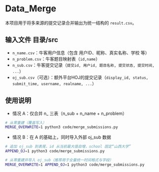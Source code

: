 # Data_Merge

本项目用于将多来源的提交记录合并输出为统一结构的 `result.csv`。

## 输入文件 目录/src

- `n_name.csv`：牛客用户信息（包含 用户ID、昵称、真实名称、学校 等）
- `n_problem.csv`：牛客题目映射表（`id,name`）
- `n_sub.csv`：牛客提交记录（`提交id, 用户id, 题目名称, 提交状态, 提交时间, ...`）
- `oj_sub.csv`（可选）：额外平台HOJ的提交记录（`display_id, status, submit_time, username, realname, ...`）


## 使用说明

- 情况 A：仅合并 n_ 三表（n_sub + n_name + n_problem）

```bash
# 从零重建（覆盖写入）
MERGE_OVERWRITE=1 python3 code/merge_submissions.py
```

- 情况 B：在 A 的基础上，同时导入外部 oj_sub 数据

```bash
# 追加 oj_sub 到表尾，id 从当前最大值自增，school 固定“山西大学”
APPEND_OJ=1 python3 code/merge_submissions.py

# 从零重建并导入 oj_sub（推荐用于全量统一时间格式与字段）
MERGE_OVERWRITE=1 APPEND_OJ=1 python3 code/merge_submissions.py
```
